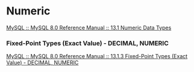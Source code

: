 # Numeric
[MySQL :: MySQL 8.0 Reference Manual :: 13.1 Numeric Data Types](https://dev.mysql.com/doc/refman/8.0/en/numeric-types.html)

### Fixed-Point Types (Exact Value) - DECIMAL, NUMERIC
[MySQL :: MySQL 8.0 Reference Manual :: 13.1.3 Fixed-Point Types (Exact Value) - DECIMAL, NUMERIC](https://dev.mysql.com/doc/refman/8.0/en/fixed-point-types.html)



